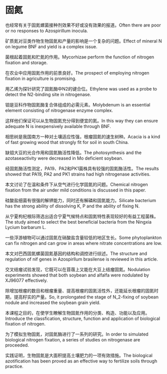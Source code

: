# 固氮

<p><span class="chinese">也经常有关于固氮螺菌接种剂效果不好或没有效果的报道。</span><span class="english">Often there are poor or no responses to Azospirillum inocula.</span></p>

<p><span class="chinese">矿质氮对豆类作物生物固氮和产量的影响是一个复杂的问题。</span><span class="english">Effect of mineral N on legume BNF and yield is a complex issue.</span></p>

<p><span class="chinese">菌根起着固氮和贮氮的作用。</span><span class="english">Mycorhizae perform the function of nitrogen fixation and storage.</span></p>

<p><span class="chinese">在农业中应用固氮作用的前景良好。</span><span class="english">The prospect of employing nitrogen fixation in agriculture is promising.</span></p>

<p><span class="chinese">用乙烯为探针研究了固氮酶中N2的键合位。</span><span class="english">Ethylene was used as a probe to detect the N2-binding site in nitrogenase.</span></p>

<p><span class="chinese">钼是豆科作物固氮酶复合体组成的必需元素。</span><span class="english">Molybdenum is an essential element consisting of nitrogenase enzyme complex.</span></p>

<p><span class="chinese">这样他们保证可以从生物固氮充分得到便宜的氮。</span><span class="english">In this way they can ensure adequate N is inexpensively available through BNF.</span></p>

<p><span class="chinese">相思树是我国南方一种对土壤适应性强，根瘤固氮的速生树种。</span><span class="english">Acacia is a kind of fast growing wood that strongly fit for soil in south China.</span></p>

<p><span class="chinese">缺钼大豆的光合作用和固氮酶活性降低。</span><span class="english">The photosynthesis and the azotaseactivity were decreased in Mo deficient soybean.</span></p>

<p><span class="chinese">经固氮酶活性测定，PA19、PA2和PK1菌株具有较强的固氮酶活性。</span><span class="english">The results showed that PA19, PA2 and PK1 strains had high nitrogenase activities.</span></p>

<p><span class="chinese">本文讨论了在温和条件下从空气进行化学固氮的问题。</span><span class="english">Chemical nitrogen fixation from the air under mild conditions is discussed in this paper.</span></p>

<p><span class="chinese">硅酸盐细菌有很强的解钾能力，同时还有解磷和固氮能力。</span><span class="english">Silicate bacterium has the strong ability of dissolving K, P and the ability of fixing N.</span></p>

<p><span class="chinese">从宁夏枸杞根际筛选出适合宁夏气候特点和固氮特性表现较好的有益工程菌株。</span><span class="english">The study aimed to select the best beneficial bacteria from the Ningxia Lycium barbarum L.</span></p>

<p><span class="chinese">一些浮游植物可以通过固氮在硝酸盐含量较低的地区生长。</span><span class="english">Some phytoplankton can fix nitrogen and can grow in areas where nitrate concentrations are low.</span></p>

<p><span class="chinese">本文对巴西固氮螺菌固氮基因的结构和调控进行综述。</span><span class="english">The structure and regulation of nif genes in Azospirllum brasilense is reviewed in this article.</span></p>

<p><span class="chinese">交叉结瘤试验发现，它既可以在苜蓿上又能在大豆上结瘤固氮。</span><span class="english">Nodulation experiments showed that both soybean and alfalfa were nodulated by XJ96077 effectively.</span></p>

<p><span class="chinese">除增加根瘤的数目和根瘤重量、提高根瘤的固氮活性外，还能延长根瘤的固氮时期，提高籽实的产量。</span><span class="english">So, it prolongated the stage of N_2-fixing of soybean nodule and increased the soybean grain yield.</span></p>

<p><span class="chinese">本课程之目的，在使学生瞭解生物固氮作用的分类、构造、功能以及应用。</span><span class="english">Introduce the classfication, structure, function and application of biological fixation of nitrogen.</span></p>

<p><span class="chinese">为了模拟生物固氮，对固氮酶进行了一系列的研究。</span><span class="english">In order to simulated biological nitrogen fixation, a series of studies on nitrogenase are proceeded.</span></p>

<p><span class="chinese">实践证明，生物固氮是大面积提高土壤肥力的一项有效措施。</span><span class="english">The biological azotification has been proved as an effective way to fertilize soils through practice.</span></p>

